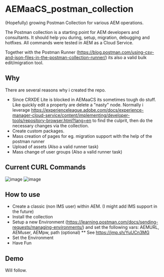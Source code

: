 # AEMaaCS_postman_collection
(Hopefully) growing Postman Collection for various AEM operations.

The Postman collection is a starting point for AEM developers and consultants. It should help you during, setup, migration, debugging and hotfixes.
All commands were tested in AEM as a Cloud Service.

Together with the Postman Runner (https://blog.postman.com/using-csv-and-json-files-in-the-postman-collection-runner/) its also a valid bulk edit/migration tool.


## Why
There are several reasons why i created the repo. 
* Since CRXDE Lite is blocked in AEMaaCS its sometimes tough do stuff. Like quickly edit a property are delete a "nasty" node. Normally i leverage https://experienceleague.adobe.com/docs/experience-manager-cloud-service/content/implementing/developer-tools/repository-browser.html?lang=en to find the culprit, then do the necessary changes via the collection.
* Create custom packages.
* Mass creation of pages for eg. migration support with the help of the postman runner
* Upload of assets (Also a valid runner task)
* Mass change of user groups (Also a valid runner task)

## Current CURL Commands
![image](https://user-images.githubusercontent.com/4376185/198990904-fe687e0a-7d2f-40a6-a038-bf40552bc684.png)
![image](https://user-images.githubusercontent.com/4376185/198990959-ef2f3c0b-7ebd-46d4-b452-a676952114c0.png)




## How to use
* Create a classic (non IMS user) within AEM. (I might add IMS support in the future)
* Install the collection
* Setup a new Environment (https://learning.postman.com/docs/sending-requests/managing-environments/) and set the following vars: AEMURL, AEMuser, AEMpw, path (optional)
** See https://jmp.sh/YuUCn3MG
* Set the Environment 
* Have Fun

## Demo
Will follow.

